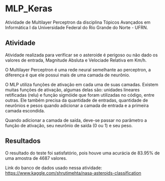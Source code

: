 # MLP_Keras

Atividade de Multilayer Perceptron da disciplina Tópicos Avançados em Informática I da Universidade Federal do Rio Grande do Norte - UFRN.

## Atividade

Atividade realizada para verificar se o asteroide é perigoso ou não dado os valores de entrada, Magnitude Absluta e Velociade Relativa em Km/h.

O Multilayer Perceptron é uma rede neural semelhante ao perceptron, a diferença é que ele possui mais de uma camada de neurônio. 

O MLP utiliza funções de ativação em cada uma de suas camadas. Existem muitas funções de ativação, algumas delas são: unidades lineares retificadas (relu) e função sigmóide que foram utilizadas no código, entre outras. Ele também precisa da quantidade de entradas, quantidade de neurônios e pesos quando adicionar a camada de entrada e a primeira camada escondida.

Quando adicionar a camada de saída, deve-se passar no parâmetro a função de ativação, seu neurônio de saída (0 ou 1) e seu peso.

## Resultados

O resultado do teste foi satisfatório, pois houve uma acurácia de 83.95% de uma amostra de 4687 valores.


Link do banco de dados usado nessa atividade: <https://www.kaggle.com/shrutimehta/nasa-asteroids-classification>
